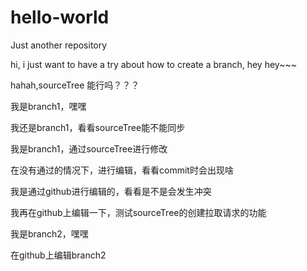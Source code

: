 # hello-world
Just another repository

hi, i just want to have a try about how to create a branch, hey hey~~~

hahah,sourceTree 能行吗？？？

我是branch1，嘿嘿

我还是branch1，看看sourceTree能不能同步

我是branch1，通过sourceTree进行修改


在没有通过的情况下，进行编辑，看看commit时会出现啥

我是通过github进行编辑的，看看是不是会发生冲突

我再在github上编辑一下，测试sourceTree的创建拉取请求的功能

我是branch2，嘿嘿

在github上编辑branch2
